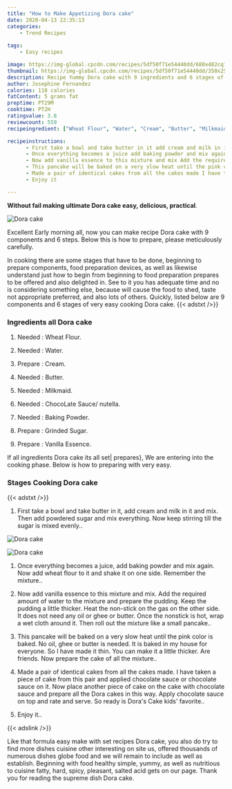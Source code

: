 ```yaml
---
title: "How to Make Appetizing Dora cake"
date: 2020-04-13 22:35:13
categories:
    - Trend Recipes
    
tags:
    - Easy recipes

image: https://img-global.cpcdn.com/recipes/5df50f71e54440dd/680x482cq70/dora-cake-recipe-main-photo.jpg
thumbnail: https://img-global.cpcdn.com/recipes/5df50f71e54440dd/350x250cq70/dora-cake-recipe-main-photo.jpg
description: Recipe Yummy Dora cake with 9 ingredients and 6 stages of easy cooking.
author: Josephine Fernandez
calories: 118 calories
fatContent: 5 grams fat
preptime: PT29M
cooktime: PT2H
ratingvalue: 3.8
reviewcount: 559
recipeingredient: ["Wheat Flour", "Water", "Cream", "Butter", "Milkmaid", "ChocoLate Sauce nutella", "Baking Powder", "Grinded Sugar", "Vanilla Essence"]

recipeinstructions: 
      - First take a bowl and take butter in it add cream and milk in it and mix Then add powdered sugar and mix everything Now keep stirring till the sugar is mixed evenly 
      - Once everything becomes a juice add baking powder and mix again Now add wheat flour to it and shake it on one side Remember the mixture 
      - Now add vanilla essence to this mixture and mix Add the required amount of water to the mixture and prepare the pudding Keep the pudding a little thicker Heat the nonstick on the gas on the other side It does not need any oil or ghee or butter Once the nonstick is hot wrap a wet cloth around it Then roll out the mixture like a small pancake 
      - This pancake will be baked on a very slow heat until the pink color is baked No oil ghee or butter is needed It is baked in my house for everyone So I have made it thin You can make it a little thicker Are friends Now prepare the cake of all the mixture 
      - Made a pair of identical cakes from all the cakes made I have taken a piece of cake from this pair and applied chocolate sauce or chocolate sauce on it Now place another piece of cake on the cake with chocolate sauce and prepare all the Dora cakes in this way Apply chocolate sauce on top and rate and serve So ready is Doras Cake kids favorite 
      - Enjoy it

---
```




**Without fail making ultimate Dora cake easy, delicious, practical**. 


![Dora cake](https://img-global.cpcdn.com/recipes/5df50f71e54440dd/680x482cq70/dora-cake-recipe-main-photo.jpg "Dora cake")




Excellent Early morning all, now you can make recipe Dora cake with 9 components and 6 steps. Below this is how to prepare, please meticulously carefully.

In cooking there are some stages that have to be done, beginning to prepare components, food preparation devices, as well as likewise understand just how to begin from beginning to food preparation prepares to be offered and also delighted in. See to it you has adequate time and no is considering something else, because will cause the food to shed, taste not appropriate preferred, and also lots of others. Quickly, listed below are 9 components and 6 stages of very easy cooking Dora cake.
{{< adstxt />}}

### Ingredients all Dora cake


1. Needed  : Wheat Flour.

1. Needed  : Water.

1. Prepare  : Cream.

1. Needed  : Butter.

1. Needed  : Milkmaid.

1. Needed  : ChocoLate Sauce/ nutella.

1. Needed  : Baking Powder.

1. Prepare  : Grinded Sugar.

1. Prepare  : Vanilla Essence.



If all ingredients Dora cake its all set| prepares}, We are entering into the cooking phase. Below is how to preparing with very easy.

### Stages Cooking Dora cake

{{< adstxt />}}


1. First take a bowl and take butter in it, add cream and milk in it and mix. Then add powdered sugar and mix everything. Now keep stirring till the sugar is mixed evenly..



![Dora cake](https://img-global.cpcdn.com/steps/6d4161ee294426ab/160x128cq70/dora-cake-recipe-step-1-photo.jpg" "Dora cake")

![Dora cake](https://img-global.cpcdn.com/steps/6d4cd0aa623ac9da/160x128cq70/dora-cake-recipe-step-1-photo.jpg" "Dora cake")



1. Once everything becomes a juice, add baking powder and mix again. Now add wheat flour to it and shake it on one side. Remember the mixture..



1. Now add vanilla essence to this mixture and mix. Add the required amount of water to the mixture and prepare the pudding. Keep the pudding a little thicker. Heat the non-stick on the gas on the other side. It does not need any oil or ghee or butter. Once the nonstick is hot, wrap a wet cloth around it. Then roll out the mixture like a small pancake..



1. This pancake will be baked on a very slow heat until the pink color is baked. No oil, ghee or butter is needed. It is baked in my house for everyone. So I have made it thin. You can make it a little thicker. Are friends. Now prepare the cake of all the mixture..



1. Made a pair of identical cakes from all the cakes made. I have taken a piece of cake from this pair and applied chocolate sauce or chocolate sauce on it. Now place another piece of cake on the cake with chocolate sauce and prepare all the Dora cakes in this way. Apply chocolate sauce on top and rate and serve. So ready is Dora&#39;s Cake kids&#39; favorite..



1. Enjoy it..





{{< adslink />}}

Like that formula easy make with set recipes Dora cake, you also do try to find more dishes cuisine other interesting on site us, offered thousands of numerous dishes globe food and we will remain to include as well as establish. Beginning with food healthy simple, yummy, as well as nutritious to cuisine fatty, hard, spicy, pleasant, salted acid gets on our page. Thank you for reading the supreme dish Dora cake.
